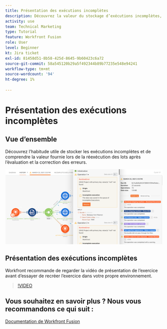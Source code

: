 ```yaml
---
title: Présentation des exécutions incomplètes
description: Découvrez la valeur du stockage d’exécutions incomplètes, puis de la réexécution de lots après l’évaluation et la correction des erreurs dans [!DNL Adobe Workfront Fusion].
activity: use
team: Technical Marketing
type: Tutorial
feature: Workfront Fusion
role: User
level: Beginner
kt: Jira ticket
exl-id: 81458d51-8b58-425d-8645-9b60423c6a72
source-git-commit: 58a545120b29a5f492344b89b77235e548e94241
workflow-type: tm+mt
source-wordcount: '94'
ht-degree: 1%

---
```


# Présentation des exécutions incomplètes

## Vue d’ensemble

Découvrez l’habitude utile de stocker les exécutions incomplètes et de comprendre la valeur fournie lors de la réexécution des lots après l’évaluation et la correction des erreurs.

![Une image d’un scénario avec gestion des erreurs](assets/troubleshooting-and-error-handling-8.png)

## Présentation des exécutions incomplètes

Workfront recommande de regarder la vidéo de présentation de l’exercice avant d’essayer de recréer l’exercice dans votre propre environnement.

>[!VIDEO](https://video.tv.adobe.com/v/335308/?quality=12)

## Vous souhaitez en savoir plus ? Nous vous recommandons ce qui suit :

[Documentation de Workfront Fusion](https://experienceleague.adobe.com/docs/workfront/using/adobe-workfront-fusion/workfront-fusion-2.html?lang=en)
